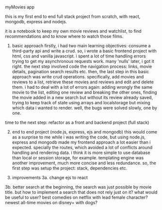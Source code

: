 myMovies app

this is my first end to end full stack project from scratch, with react, mongodb, express and nodejs.

it is a notebook to keep my own movie reviews and watchlist, to find recommendations and to know where to watch those films.

1. basic approach
   firstly, i had two main learning objectives: consume a third-party api and write a crud.
   so, i wrote a basic frontend project with html, css and vanilla javascript. i spent a lot of time handling errors trying to get my asynchronous requests work. many 'nulls' later, i got it right. the next step involved code the navigation process: links, movie details, pagination search results etc. then, the last step in this basic approach was write crud operations. specifically, add movies and reviews to a list, retrieve these movies and reviews and edit and delete them. i had to deal with a lot of errors again: adding wrongly the same movie to the list, editing one review and breaking the other ones, finding the movie added in a new search but without its review already saved, trying to keep track of state using arrays and localstorage but mixing which data i wanted to render. well, the bugs were solved slowly, one by one.

time to the next step: refactor as a front and backend project (full stack)

2. end to end project (node.js, express, ejs and mongodb)
   this would come as a surprise to me while i was writing the code, but using node.js, express and mongodb made my frontend approach a lot easier than i expected. specially the routes, which avoided a lot of conflicts around handling and rendering data. i think it is more simple to use database than local or session storage, for example. templating engine was another improvement, much more concise and less redundance.
   so, the first step was setup the project: stack, dependencies etc.

3. improvements
   3a. change ejs to react

3b. better search
at the beginning, the search was just possible by movie title. but how to implement a search that does not rely just on it? what would be useful to user? best comedies on netflix with lead female character? newest all-time movies on disney+ with dogs?

